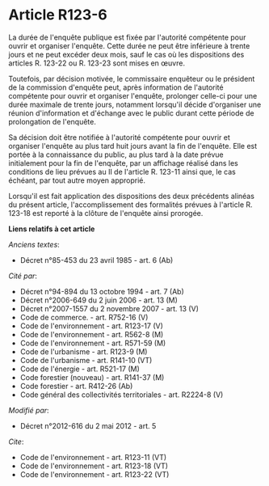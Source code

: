# Article R123-6

La durée de l'enquête publique est fixée par l'autorité compétente pour ouvrir et organiser l'enquête. Cette durée ne peut
être inférieure à trente jours et ne peut excéder deux mois, sauf le cas où les dispositions des articles R. 123-22 ou R.
123-23 sont mises en œuvre. 

Toutefois, par décision motivée, le commissaire enquêteur ou le président de la commission d'enquête peut, après information
de l'autorité compétente pour ouvrir et organiser l'enquête, prolonger celle-ci pour une durée maximale de trente jours,
notamment lorsqu'il décide d'organiser une réunion d'information et d'échange avec le public durant cette période de
prolongation de l'enquête. 

Sa décision doit être notifiée à l'autorité compétente pour ouvrir et organiser l'enquête au plus tard huit jours avant la
fin de l'enquête. Elle est portée à la connaissance du public, au plus tard à la date prévue initialement pour la fin de
l'enquête, par un affichage réalisé dans les conditions de lieu prévues au II de l'article R. 123-11 ainsi que, le cas
échéant, par tout autre moyen approprié. 

Lorsqu'il est fait application des dispositions des deux précédents alinéas du présent article, l'accomplissement des
formalités prévues à l'article R. 123-18 est reporté à la clôture de l'enquête ainsi prorogée.

**Liens relatifs à cet article**

_Anciens textes_:

  - Décret n°85-453 du 23 avril 1985 - art. 6 (Ab)

_Cité par_:

  - Décret n°94-894 du 13 octobre 1994 - art. 7 (Ab)
  - Décret n°2006-649 du 2 juin 2006 - art. 13 (M)
  - Décret n°2007-1557 du 2 novembre 2007 - art. 13 (V)
  - Code de commerce. - art. R752-16 (V)
  - Code de l'environnement - art. R123-17 (V)
  - Code de l'environnement - art. R562-8 (M)
  - Code de l'environnement - art. R571-59 (M)
  - Code de l'urbanisme - art. R123-9 (M)
  - Code de l'urbanisme - art. R141-10 (VT)
  - Code de l'énergie - art. R521-17 (M)
  - Code forestier (nouveau) - art. R141-37 (M)
  - Code forestier - art. R412-26 (Ab)
  - Code général des collectivités territoriales - art. R2224-8 (V)

_Modifié par_:

  - Décret n°2012-616 du 2 mai 2012 - art. 5

_Cite_:

  - Code de l'environnement - art. R123-11 (VT)
  - Code de l'environnement - art. R123-18 (VT)
  - Code de l'environnement - art. R123-22 (VT)
